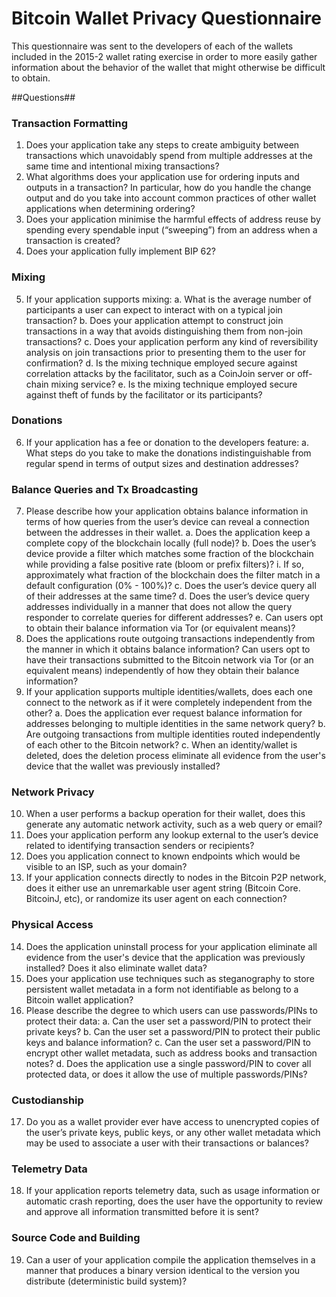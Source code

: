 Bitcoin Wallet Privacy Questionnaire
====================================

This questionnaire was sent to the developers of each of the wallets included in the 2015-2 wallet rating exercise in order to more easily gather information about the behavior of the wallet that might otherwise be difficult to obtain.

##Questions##

### Transaction Formatting

1. Does your application take any steps to create ambiguity between transactions which unavoidably spend from multiple addresses at the same time and intentional mixing transactions?
2. What algorithms does your application use for ordering inputs and outputs in a transaction? In particular, how do you handle the change output and do you take into account common practices of other wallet applications when determining ordering?
3. Does your application minimise the harmful effects of address reuse by spending every spendable input (“sweeping”) from an address when a transaction is created?
4. Does your application fully implement BIP 62?
  
  ### Mixing
  
5. If your application supports mixing:
    a. What is the average number of participants a user can expect to interact with on a typical join transaction?
    b. Does your application attempt to construct join transactions in a way that avoids distinguishing them from non-join transactions?
    c. Does your application perform any kind of reversibility analysis on join transactions prior to presenting them to the user for confirmation?
    d. Is the mixing technique employed secure against correlation attacks by the facilitator, such as a CoinJoin server or off-chain mixing service?
    e. Is the mixing technique employed secure against theft of funds by the facilitator or its participants?
    
### Donations

6. If your application has a fee or donation to the developers feature:
    a. What steps do you take to make the donations indistinguishable from regular spend in terms of output sizes and destination addresses?
    
### Balance Queries and Tx Broadcasting

7. Please describe how your application obtains balance information in terms of how queries from the user’s device can reveal a connection between the addresses in their wallet.
    a. Does the application keep a complete copy of the blockchain locally (full node)?
    b. Does the user’s device provide a filter which matches some fraction of the blockchain while providing a false positive rate (bloom or prefix filters)?
        i. If so, approximately what fraction of the blockchain does the filter match in a default configuration (0% - 100%)?
    c. Does the user’s device query all of their addresses at the same time?
    d. Does the user’s device query addresses individually in a manner that does not allow the query responder to correlate queries for different addresses?
    e. Can users opt to obtain their balance information via Tor (or equivalent means)?
8. Does the applications route outgoing transactions independently from the manner in which it obtains balance information? Can users opt to have their transactions submitted to the Bitcoin network via Tor (or an equivalent means) independently of how they obtain their balance information?
9. If your application supports multiple identities/wallets, does each one connect to the network as if it were completely independent from the other?
    a. Does the application ever request balance information for addresses belonging to multiple identities in the same network query?
    b. Are outgoing transactions from multiple identities routed independently of each other to the Bitcoin network?
    c. When an identity/wallet is deleted, does the deletion process eliminate all evidence from the user's device that the wallet was previously installed?

### Network Privacy

10. When a user performs a backup operation for their wallet, does this generate any automatic network activity, such as a web query or email?
11. Does your application perform any lookup external to the user’s device related to identifying transaction senders or recipients?
12. Does you application connect to known endpoints which would be visible to an ISP, such as your domain?
13. If your application connects directly to nodes in the Bitcoin P2P network, does it either use an unremarkable user agent string (Bitcoin Core. BitcoinJ, etc), or randomize its user agent on each connection?

### Physical Access

14. Does the application uninstall process for your application eliminate all evidence from the user's device that the application was previously installed? Does it also eliminate wallet data?
15. Does your application use techniques such as steganography to store persistent wallet metadata in a form not identifiable as belong to a Bitcoin wallet application?
16. Please describe the degree to which users can use passwords/PINs to protect their data:
    a. Can the user set a password/PIN to protect their private keys?
    b. Can the user set a password/PIN to protect their public keys and balance information?
    c. Can the user set a password/PIN to encrypt other wallet metadata, such as address books and transaction notes?
    d. Does the application use a single password/PIN to cover all protected data, or does it allow the use of multiple passwords/PINs?

### Custodianship

17. Do you as a wallet provider ever have access to unencrypted copies of the user’s private keys, public keys, or any other wallet metadata which may be used to associate a user with their transactions or balances?

### Telemetry Data

18. If your application reports telemetry data, such as usage information or automatic crash reporting, does the user have the opportunity to review and approve all information transmitted before it is sent?

### Source Code and Building

19. Can a user of your application compile the application themselves in a manner that produces a binary version identical to the version you distribute (deterministic build system)?
